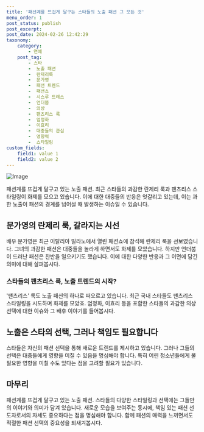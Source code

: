 ```yaml
---
title: '패션계를 뜨겁게 달구는 스타들의 노출 패션 그 모든 것'
menu_order: 1
post_status: publish
post_excerpt: 
post_date: 2024-02-26 12:42:29
taxonomy:
    category:
        - 연예
    post_tag:
        - 스타
        -  노출 패션
        -  란제리룩
        -  문가영
        -  패션 트렌드
        -  패션쇼
        -  시스루 드레스
        -  언더붑
        -  의상
        -  팬츠리스 룩
        -  엄정화
        -  이효리
        -  대중들의 관심
        -  영향력
        -  스타일링
custom_fields:
    field1: value 1
    field2: value 2
---
```


![Image](https://mimgnews.pstatic.net/image/109/2024/02/25/0005024461_001_20240226003918921.png?type=w540)

패션계를 뜨겁게 달구고 있는 노출 패션. 최근 스타들의 과감한 란제리 룩과 팬츠리스 스타일링이 화제를 모으고 있습니다. 이에 대한 대중들의 반응은 엇갈리고 있는데, 이는 과한 노출이 패션의 경계를 넘어설 때 발생하는 이슈일 수 있습니다.
## 문가영의 란제리 룩, 갈라지는 시선
배우 문가영은 최근 이탈리아 밀라노에서 열린 패션쇼에 참석해 란제리 룩을 선보였습니다. 그녀의 과감한 패션은 대중들을 놀라게 하면서도 화제를 모았습니다. 하지만 언더붑이 드러난 패션은 찬반을 일으키기도 했습니다. 이에 대한 다양한 반응과 그 이면에 담긴 의미에 대해 살펴봅시다.
### 스타들의 팬츠리스 룩, 노출 트렌드의 시작?
'팬츠리스' 룩도 노출 패션의 하나로 떠오르고 있습니다. 최근 국내 스타들도 팬츠리스 스타일링을 시도하며 화제를 모았죠. 엄정화, 이효리 등을 포함한 스타들의 과감한 의상 선택에 대한 이슈와 그 배후 이야기를 들어봅시다.
## 노출은 스타의 선택, 그러나 책임도 필요합니다
스타들은 자신의 패션 선택을 통해 새로운 트렌드를 제시하고 있습니다. 그러나 그들의 선택은 대중들에게 영향을 미칠 수 있음을 명심해야 합니다. 특히 어린 청소년들에게 불필요한 영향을 미칠 수도 있다는 점을 고려할 필요가 있습니다.
## 마무리
패션계를 뜨겁게 달구고 있는 노출 패션. 스타들의 다양한 스타일링과 선택에는 그들만의 이야기와 의미가 담겨 있습니다. 새로운 모습을 보여주는 동시에, 책임 있는 패션 선도자로서의 자세도 중요하다는 점을 명심해야 합니다. 함께 패션의 매력을 느끼면서도 적절한 패션 선택의 중요성을 되새겨봅시다.
